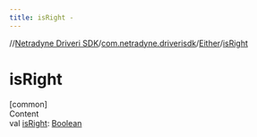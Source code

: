 ```yaml
---
title: isRight -
---
```

//[Netradyne Driveri SDK](../../index.md)/[com.netradyne.driverisdk](../index.md)/[Either](index.md)/[isRight](is-right.md)



# isRight  
[common]  
Content  
val [isRight](is-right.md): [Boolean](https://kotlinlang.org/api/latest/jvm/stdlib/kotlin/-boolean/index.html)  




